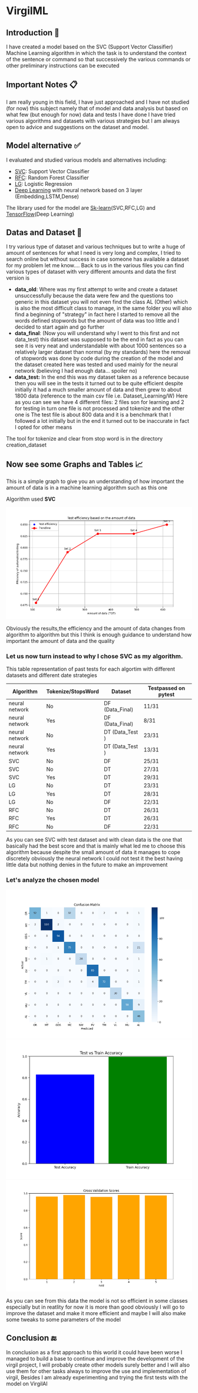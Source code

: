 # VirgilML

## Introduction 📝

I have created a model based on the SVC (Support Vector Classifier) Machine Learning algorithm in which the task is to understand the context of the sentence or command so that successively the various commands or other preliminary instructions can be executed 

## Important Notes 📋

I am really young in this field, I have just approached and I have not studied (for now) this subject namely that of model and data analysis but based on what few (but enough for now) data and tests I have done I have tried various algorithms and datasets with various strategies but I am always open to advice and suggestions on the dataset and model.

## Model alternative ✅
I evaluated and studied various models and alternatives including:

- [SVC](https://scikit-learn.org/stable/modules/generated/sklearn.svm.SVC.html): Support Vector Classifier
- [RFC](https://scikit-learn.org/stable/modules/generated/sklearn.ensemble.RandomForestClassifier.html): Random Forest Classifier
- [LG](https://scikit-learn.org/stable/modules/generated/sklearn.linear_model.LogisticRegression.html): Logistic Regression
- [Deep Learning](https://www.ibm.com/topics/deep-learning) with neural network based on 3 layer (Embedding,LSTM,Dense) 

The library used for the model are [Sk-learn](https://scikit-learn.org/stable/index.html)(SVC,RFC,LG) and [TensorFlow](https://www.tensorflow.org/?hl=it)(Deep Learning)

## Datas and Dataset 📅

I try various type of dataset and various techniques
but to write a huge of amount of sentences for what I need is very long and complex, I tried to search online but without success in case someone has available a dataset for my problem let me know....
Back to us in the various files you can find various types of dataset with very different amounts and data the first version is

- **data_old**: Where was my first attempt to write and create a dataset unsuccessfully because the data were few and the questions too generic in this dataset you will not even find the class AL (Other) which is also the most difficult class to manage, in the same folder you will also find a beginning of "strategy" in fact here I started to remove all the words defined stopwords but the amount of data was too little and I decided to start again and go further
- **data_final**: (Now you will understand why I went to this first and not data_test)
this dataset was supposed to be the end in fact as you can see it is very neat and understandable with about 1000 sentences so a relatively larger dataset than normal (by my standards) here the removal of stopwords was done by code during the creation of the model and the dataset created here was tested and used mainly for the neural network (believing I had enough data... spoiler no)
- **data_test:** In the end this was my dataset taken as a reference because then you will see in the tests it turned out to be quite efficient despite initially 
it had a much smaller amount of data and then grew to about 1800 data (reference to the main csv file i.e. Dataset_Learning/W)
Here as you can see we have 4 different files: 
2 files son for learning and 2 for testing in turn one file is not processed and tokenize and the other one is 
The test file is about 800 data and it is a benchmark that I followed a lot initially but in the end it turned out to be inaccurate in fact I opted for other means

The tool for tokenize and clear from stop word is in the directory creation_dataset

## Now see some Graphs and Tables 📈

This is a simple graph to give you an understanding of how important the amount of data is in a machine learning algorithm such as this one

Algorithm used **SVC**

![IMG](/assets/Data_Eff.png)

Obviously the results,the efficiency and the amount of data changes from algorithm to algorithm but this I think is enough guidance to understand how important the amount of data and the quality

### Let us now turn instead to why I chose SVC as my algorithm.

This table representation of past tests for each algortim with different datasets and different date strategies

| Algorithm  | Tokenize/StopsWord | Dataset  | Testpassed on pytest |
|------------|--------------------|----------|----------------------|
| neural network | No      | DF (Data_Final) | 11/31               |
| neural network | Yes     | DF (Data_Final) | 8/31                |
| neural network | No      | DT (Data_Test ) | 23/31               |
| neural network | Yes     | DT (Data_Test ) | 13/31               |
| SVC            | No      | DF              | 25/31               |
| SVC            | No      | DT              | 27/31               |
| SVC            | Yes     | DT              | 29/31               |
| LG             | No      | DT              | 23/31               |
| LG             | Yes     | DT              | 28/31               |
| LG             | No      | DF              | 22/31               |
| RFC            | No      | DT              | 26/31               |
| RFC            | Yes     | DT              | 26/31               |
| RFC            | No      | DF              | 22/31               |

As you can see SVC with test dataset and with clean data is the one that basically had the best score and that is mainly what led me to choose this algorithm because despite the small amount of data it manages to cope discretely 
obviously the neural network I could not test it the best having little data but nothing denies in the future to make an improvement 

### Let's analyze the chosen model

![IMG](/assets/confused_matrix.png)
![IMG](/assets/test_train.png)
![IMG](/assets/CrossValidationSet.png)

As you can see from this data the model is not so efficient in some classes especially but in reatlity for now it is more than good obviously I will go to improve the dataset and make it more efficient and maybe I will also make some tweaks to some parameters of the model 

## Conclusion 🔚

In conclusion as a first approach to this world it could have been worse I managed to build a base to continue and improve the development of the virgil project, I will probably create other models surely better and I will also use them for other tasks always to improve the use and implementation of virgil, Besides I am already experimenting and trying the first tests with the model on VirgilAI

